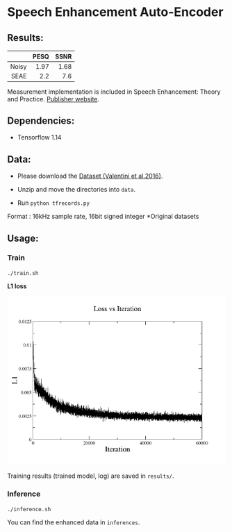 # Speech Enhancement Auto-Encoder

## Results:
|                | PESQ          | SSNR     |
|---------------:|--------------:|---------:|
| Noisy          | 1.97          | 1.68     |
|  SEAE          | 2.2           | 7.6      |

Measurement implementation is included in Speech Enhancement: Theory and Practice. [Publisher website](https://www.crcpress.com/downloads/K14513/K14513_CD_Files.zip).



## Dependencies:
* Tensorflow 1.14

## Data:
* Please download the [Dataset (Valentini et al.2016)](https://drive.google.com/file/d/1NBIOCk1ouXqi_cY-XxH9_cDTftVYXYAR/view?usp=sharing).

* Unzip and move the directories into ```data```.

* Run ```python tfrecords.py```

Format : 16kHz sample rate, 16bit signed integer
*Original datasets 

## Usage:

### Train

```
./train.sh
```

**L1 loss**

<img src="assets/Loss.png" width="650">

Training results (trained model, log) are saved in ```results/```.

### Inference

```
./inference.sh
```

You can find the enhanced data in ```inferences```.
